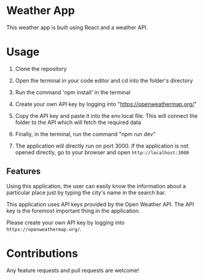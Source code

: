# Weather App

This weather app is built using React and a weather API.

# Usage

1) Clone the repository

2) Open the terminal in your code editor and cd into the folder's directory

3) Run the command 'npm install' in the terminal

4) Create your own API key by logging into "https://openweathermap.org/"

5) Copy the API key and paste it into the env.local file. This will connect the folder to the API which will fetch the required data

6) Finally, in the terminal, run the command "npm run dev"

7) The application will directly run on port 3000. If the application is not opened directly, go to your browser and open `http://localhost:3000`

## Features

Using this application, the user can easily know the information about a particular place just by typing the city's name in the search bar.

This application uses API keys provided by the Open Weather API. The API key is the foremost important thing in the application.

Please create your own API key by logging into `https://openweathermap.org/`.

# Contributions

Any feature requests and pull requests are welcome!
